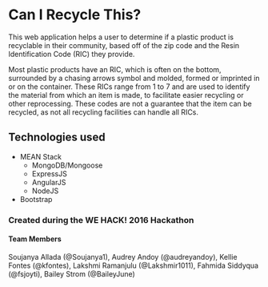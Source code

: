 # Can I Recycle This?

This web application helps a user to determine if a plastic product is recyclable in their community, based off of the zip code and the Resin Identification Code (RIC) they provide.

Most plastic products have an RIC, which is often on the bottom, surrounded by a chasing arrows symbol and molded, formed or imprinted in or on the container. These RICs range from 1 to 7 and are used to identify the material from which an item is made, to facilitate easier recycling or other reprocessing. These codes are not a guarantee that the item can be recycled, as not all recycling facilities can handle all RICs.




## Technologies used
  * MEAN Stack
    * MongoDB/Mongoose
    * ExpressJS
    * AngularJS
    * NodeJS
  * Bootstrap

### Created during the WE HACK! 2016 Hackathon
#### Team Members
Soujanya Allada (@Soujanya1), Audrey Andoy (@audreyandoy), Kellie Fontes (@kfontes), Lakshmi Ramanjulu (@Lakshmir1011), Fahmida Siddyqua (@fsjoyti), Bailey Strom (@BaileyJune)
